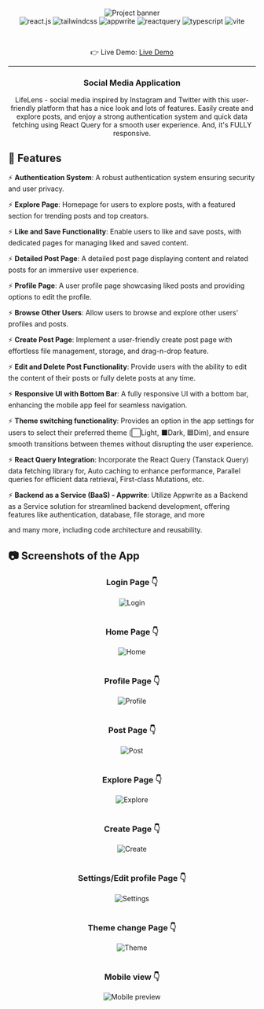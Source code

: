 <div align="center">
  <br />
      <img src="https://github.com/Pshenya/lifelens-social-app/blob/master/public/assets/images/logo-project-banner.png" alt="Project banner">
  <br />

  <div>
    <img src="https://img.shields.io/badge/-React_JS-black?style=for-the-badge&logoColor=white&logo=react&color=61DAFB" alt="react.js" />
    <img src="https://img.shields.io/badge/-Tailwind_CSS-black?style=for-the-badge&logoColor=white&logo=tailwindcss&color=4ba3e3" alt="tailwindcss" />
    <img src="https://img.shields.io/badge/-Appwrite-black?style=for-the-badge&logoColor=white&logo=appwrite&color=e8496f" alt="appwrite" />
    <img src="https://img.shields.io/badge/-React_Query-black?style=for-the-badge&logoColor=white&logo=reactquery&color=FF4154" alt="reactquery" />
    <img src="https://img.shields.io/badge/-Typescript-black?style=for-the-badge&logoColor=white&logo=typescript&color=3178C6" alt="typescript" />
    <img src="https://img.shields.io/badge/-Vite-black?style=for-the-badge&logoColor=white&logo=vite&color=656cf6" alt="vite" />
  </div>

  &nbsp;

  👉 Live Demo: <a href="https://lifelens.vercel.app/">Live Demo</a>

  ---

  <h3 align="center">Social Media Application</h3>

  <div align="center">
     LifeLens - social media inspired by Instagram and Twitter with this user-friendly platform that has a nice look and lots of features. Easily create and explore posts, and enjoy a strong authentication system and quick data fetching using React Query for a smooth user experience. And, it's FULLY responsive.
  </div>
</div>

## <a name="features">🔋 Features</a>

⚡ **Authentication System**: A robust authentication system ensuring security and user privacy.

⚡ **Explore Page**: Homepage for users to explore posts, with a featured section for trending posts and top creators.

⚡ **Like and Save Functionality**: Enable users to like and save posts, with dedicated pages for managing liked and saved content.

⚡ **Detailed Post Page**: A detailed post page displaying content and related posts for an immersive user experience.

⚡ **Profile Page**: A user profile page showcasing liked posts and providing options to edit the profile.

⚡ **Browse Other Users**: Allow users to browse and explore other users' profiles and posts.

⚡ **Create Post Page**: Implement a user-friendly create post page with effortless file management, storage, and drag-n-drop feature.

⚡ **Edit and Delete Post Functionality**: Provide users with the ability to edit the content of their posts or fully delete posts at any time.

⚡ **Responsive UI with Bottom Bar**: A fully responsive UI with a bottom bar, enhancing the mobile app feel for seamless navigation.

⚡ **Theme switching functionality**: Provides an option in the app settings for users to select their preferred theme (⬜Light, ⬛Dark, 🟦Dim), and ensure smooth transitions between themes without disrupting the user experience.

⚡ **React Query Integration**: Incorporate the React Query (Tanstack Query) data fetching library for, Auto caching to enhance performance, Parallel queries for efficient data retrieval, First-class Mutations, etc.

⚡ **Backend as a Service (BaaS) - Appwrite**: Utilize Appwrite as a Backend as a Service solution for streamlined backend development, offering features like authentication, database, file storage, and more

and many more, including code architecture and reusability.

## <a name="screenshots">📷 Screenshots of the App</a >
<div align='center'>
  <h3 align='center'>Login Page 👇</h3>
  <img src="https://github.com/Pshenya/lifelens-social-app/blob/master/public/assets/images/previews/login.png" alt="Login">
  <br><br>
  <h3 align='center'>Home Page 👇</h3>
  <img src="https://github.com/Pshenya/lifelens-social-app/blob/master/public/assets/images/previews/home.png" alt="Home">
  <br><br>
  <h3 align='center'>Profile Page 👇</h3>
  <img src="https://github.com/Pshenya/lifelens-social-app/blob/master/public/assets/images/previews/profile.png" alt="Profile">
  <br><br>
  <h3 align='center'>Post Page 👇</h3>
  <img src="https://github.com/Pshenya/lifelens-social-app/blob/master/public/assets/images/previews/post.png" alt="Post">
  <br><br>
  <h3 align='center'>Explore Page 👇</h3>
  <img src="https://github.com/Pshenya/lifelens-social-app/blob/master/public/assets/images/previews/explore.png" alt="Explore">
  <br><br>
  <h3 align='center'>Create Page 👇</h3>
  <img src="https://github.com/Pshenya/lifelens-social-app/blob/master/public/assets/images/previews/create.png" alt="Create">
  <br><br>
  <h3 align='center'>Settings/Edit profile Page 👇</h3>
  <img src="https://github.com/Pshenya/lifelens-social-app/blob/master/public/assets/images/previews/settings.png" alt="Settings">
  <br><br>
  <h3 align='center'>Theme change Page 👇</h3>
  <img src="https://github.com/Pshenya/lifelens-social-app/blob/master/public/assets/images/previews/theme.png" alt="Theme">
  <br><br>
  <h3 align='center'>Mobile view 👇</h3>
  <img src="https://github.com/Pshenya/lifelens-social-app/blob/master/public/assets/images/mobile_preview.png" alt="Mobile preview">
</div>

<!-- ## <a name="quick-start">🤸 Quick Start</a>

Follow these steps to set up the project locally on your machine.

**Prerequisites**

Make sure you have the following installed on your machine:

- [Git](https://git-scm.com/)
- [Node.js](https://nodejs.org/en)
- [npm](https://www.npmjs.com/) (Node Package Manager)

**Cloning the Repository**

```bash
git clone https://github.com/Pshenya/lifelens-social-app.git
cd lifelens-social-app
```

**Installation**

Install the project dependencies using npm:

```bash
npm install
```

**Set Up Environment Variables**

Create a new file named `.env` in the root of your project and add the following content:

```env
VITE_APPWRITE_URL=
VITE_APPWRITE_PROJECT_ID=
VITE_APPWRITE_DATABASE_ID=
VITE_APPWRITE_STORAGE_ID=
VITE_APPWRITE_USER_COLLECTION_ID=
VITE_APPWRITE_POST_COLLECTION_ID=
VITE_APPWRITE_SAVES_COLLECTION_ID=
```

Replace the placeholder values with your actual Appwrite credentials. You can obtain these credentials by signing up on the [Appwrite website](https://appwrite.io/).

**Running the Project**

```bash
npm run dev
```

Open [http://localhost:5173](http://localhost:5173) in your browser to view the project. -->

